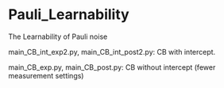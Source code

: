 # Pauli_Learnability
The Learnability of Pauli noise

main_CB_int_exp2.py, main_CB_int_post2.py: CB with intercept.

main_CB_exp.py, main_CB_post.py: CB without intercept (fewer measurement settings)
